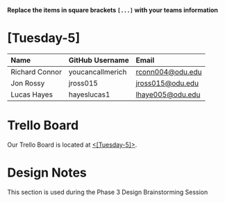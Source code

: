 **Replace the items in square brackets `[...]` with your teams information** 

# [Tuesday-5]
|Name|GitHub Username|Email|
|:---|:--------------|:----|
|Richard Connor| youcancallmerich |rconn004@odu.edu|
|Jon Rossy| jross015 |jross015@odu.edu|
|Lucas Hayes| hayeslucas1 |lhaye005@odu.edu|


# Trello Board

Our Trello Board is located at [<[Tuesday-5]>](https://trello.com/b/UmHcjn06/agile-board).

# Design Notes

This section is used during the Phase 3 Design Brainstorming Session
